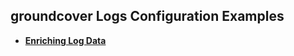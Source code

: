 ## groundcover Logs Configuration Examples

- [**Enriching Log Data**](./enrichment-table-pipeline-example.yaml)
